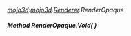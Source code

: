 _[mojo3d](../../modules/mojo3d/mojo3d-module.md):[mojo3d](../../modules/mojo3d/mojo3d-module.md).[Renderer](../../modules/mojo3d/mojo3d-renderer.md).RenderOpaque_
##### Method RenderOpaque:Void(  )
